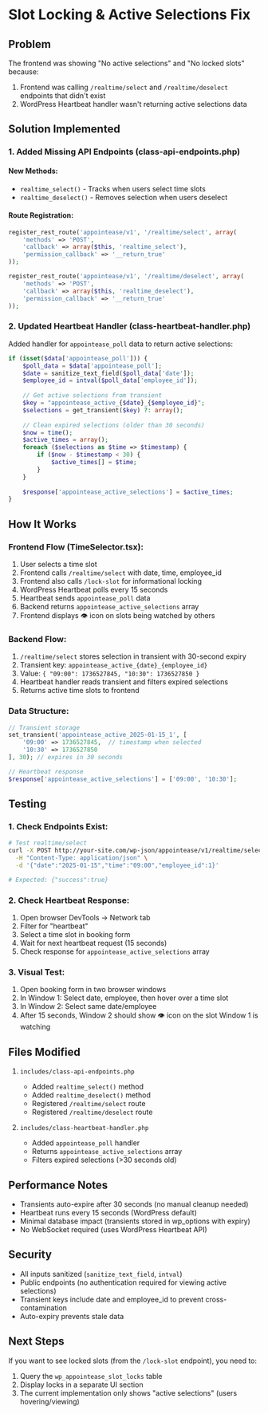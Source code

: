 # Slot Locking & Active Selections Fix

## Problem
The frontend was showing "No active selections" and "No locked slots" because:
1. Frontend was calling `/realtime/select` and `/realtime/deselect` endpoints that didn't exist
2. WordPress Heartbeat handler wasn't returning active selections data

## Solution Implemented

### 1. Added Missing API Endpoints (class-api-endpoints.php)

#### New Methods:
- `realtime_select()` - Tracks when users select time slots
- `realtime_deselect()` - Removes selection when users deselect

#### Route Registration:
```php
register_rest_route('appointease/v1', '/realtime/select', array(
    'methods' => 'POST',
    'callback' => array($this, 'realtime_select'),
    'permission_callback' => '__return_true'
));

register_rest_route('appointease/v1', '/realtime/deselect', array(
    'methods' => 'POST',
    'callback' => array($this, 'realtime_deselect'),
    'permission_callback' => '__return_true'
));
```

### 2. Updated Heartbeat Handler (class-heartbeat-handler.php)

Added handler for `appointease_poll` data to return active selections:

```php
if (isset($data['appointease_poll'])) {
    $poll_data = $data['appointease_poll'];
    $date = sanitize_text_field($poll_data['date']);
    $employee_id = intval($poll_data['employee_id']);
    
    // Get active selections from transient
    $key = "appointease_active_{$date}_{$employee_id}";
    $selections = get_transient($key) ?: array();
    
    // Clean expired selections (older than 30 seconds)
    $now = time();
    $active_times = array();
    foreach ($selections as $time => $timestamp) {
        if ($now - $timestamp < 30) {
            $active_times[] = $time;
        }
    }
    
    $response['appointease_active_selections'] = $active_times;
}
```

## How It Works

### Frontend Flow (TimeSelector.tsx):
1. User selects a time slot
2. Frontend calls `/realtime/select` with date, time, employee_id
3. Frontend also calls `/lock-slot` for informational locking
4. WordPress Heartbeat polls every 15 seconds
5. Heartbeat sends `appointease_poll` data
6. Backend returns `appointease_active_selections` array
7. Frontend displays 👁️ icon on slots being watched by others

### Backend Flow:
1. `/realtime/select` stores selection in transient with 30-second expiry
2. Transient key: `appointease_active_{date}_{employee_id}`
3. Value: `{ "09:00": 1736527845, "10:30": 1736527850 }`
4. Heartbeat handler reads transient and filters expired selections
5. Returns active time slots to frontend

### Data Structure:
```php
// Transient storage
set_transient('appointease_active_2025-01-15_1', [
    '09:00' => 1736527845,  // timestamp when selected
    '10:30' => 1736527850
], 30); // expires in 30 seconds

// Heartbeat response
$response['appointease_active_selections'] = ['09:00', '10:30'];
```

## Testing

### 1. Check Endpoints Exist:
```bash
# Test realtime/select
curl -X POST http://your-site.com/wp-json/appointease/v1/realtime/select \
  -H "Content-Type: application/json" \
  -d '{"date":"2025-01-15","time":"09:00","employee_id":1}'

# Expected: {"success":true}
```

### 2. Check Heartbeat Response:
1. Open browser DevTools → Network tab
2. Filter for "heartbeat"
3. Select a time slot in booking form
4. Wait for next heartbeat request (15 seconds)
5. Check response for `appointease_active_selections` array

### 3. Visual Test:
1. Open booking form in two browser windows
2. In Window 1: Select date, employee, then hover over a time slot
3. In Window 2: Select same date/employee
4. After 15 seconds, Window 2 should show 👁️ icon on the slot Window 1 is watching

## Files Modified

1. `includes/class-api-endpoints.php`
   - Added `realtime_select()` method
   - Added `realtime_deselect()` method
   - Registered `/realtime/select` route
   - Registered `/realtime/deselect` route

2. `includes/class-heartbeat-handler.php`
   - Added `appointease_poll` handler
   - Returns `appointease_active_selections` array
   - Filters expired selections (>30 seconds old)

## Performance Notes

- Transients auto-expire after 30 seconds (no manual cleanup needed)
- Heartbeat runs every 15 seconds (WordPress default)
- Minimal database impact (transients stored in wp_options with expiry)
- No WebSocket required (uses WordPress Heartbeat API)

## Security

- All inputs sanitized (`sanitize_text_field`, `intval`)
- Public endpoints (no authentication required for viewing active selections)
- Transient keys include date and employee_id to prevent cross-contamination
- Auto-expiry prevents stale data

## Next Steps

If you want to see locked slots (from the `/lock-slot` endpoint), you need to:
1. Query the `wp_appointease_slot_locks` table
2. Display locks in a separate UI section
3. The current implementation only shows "active selections" (users hovering/viewing)
